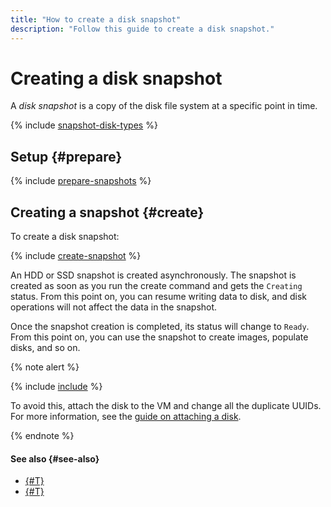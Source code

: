 ```yaml
---
title: "How to create a disk snapshot"
description: "Follow this guide to create a disk snapshot."
---
```


# Creating a disk snapshot


A _disk snapshot_ is a copy of the disk file system at a specific point in time.

{% include [snapshot-disk-types](../../../_includes/compute/snapshot-disk-types.md) %}

## Setup {#prepare}

{% include [prepare-snapshots](../../../_includes/compute/prepare-snapshots.md) %}

## Creating a snapshot {#create}

To create a disk snapshot:

{% include [create-snapshot](../../../_includes/compute/create-snapshot.md) %}

An HDD or SSD snapshot is created asynchronously. The snapshot is created as soon as you run the create command and gets the `Creating` status. From this point on, you can resume writing data to disk, and disk operations will not affect the data in the snapshot.

Once the snapshot creation is completed, its status will change to `Ready`. From this point on, you can use the snapshot to create images, populate disks, and so on.

{% note alert %}

{% include [include](../../../_includes/compute/duplicated-uuid-note.md) %}

To avoid this, attach the disk to the VM and change all the duplicate UUIDs. For more information, see the [guide on attaching a disk](../vm-control/vm-attach-disk.md).

{% endnote %}


#### See also {#see-also}

* [{#T}](../snapshot-control/create-schedule.md)
* [{#T}](../disk-create/from-snapshot.md)

